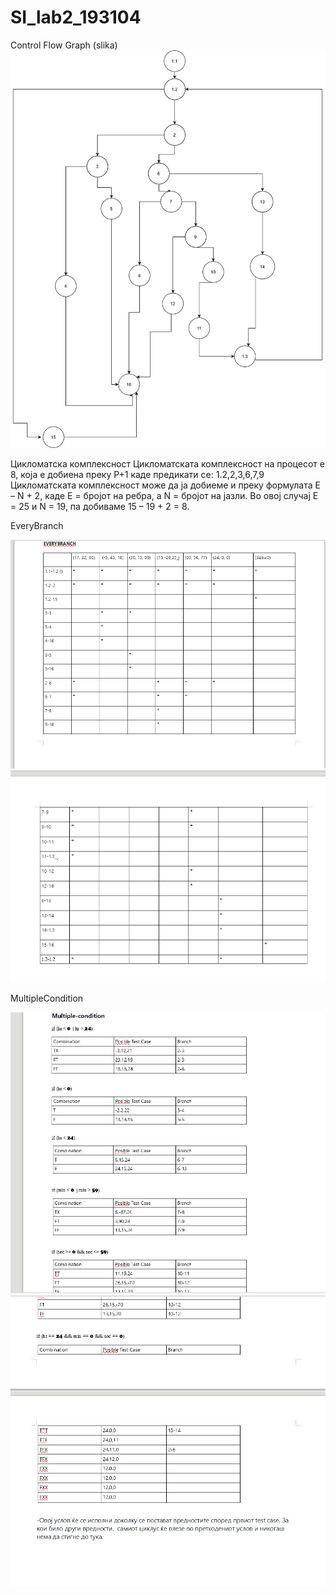 # SI_lab2_193104


Control Flow Graph (slika)
![Control Flow Graph](CFG-Lab2.png "CFG")



Цикломатска комплексност
Цикломатската комплексност на процесот е 8, која е добиена преку P+1 каде предикати се: 1.2,2,3,6,7,9
Цикломатската комплексност може да ја добиеме  и преку  формулата E – N + 2, каде Е = бројот на ребра, 
а N = бројот на јазли. 
Во овој случај Е = 25 и N = 19, па добиваме 15 – 19 + 2 = 8.





EveryBranch 

![Control Flow Graph](EB1.png "EverBranch1")
![Control Flow Graph](EB2.png "EverBranch2")


MultipleCondition

![Control Flow Graph](MC.png "MC")
![Control Flow Graph](MC2.png "MC2")



